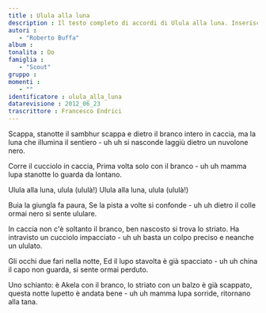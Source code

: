 ```yaml
--- 
title : Ulula alla luna
description : Il testo completo di accordi di Ulula alla luna. Inseriscila nel tuo canzoniere!
autori : 
   - "Roberto Buffa"
album : 
tonalita : Do
famiglia : 
   - "Scout"
gruppo : 
momenti : 
   - ""
identificatore : ulula_alla_luna
datarevisione : 2012_06_23
trascrittore : Francesco Endrici
--- 
```




Scappa, stanotte il sambhur scappa
e dietro il branco intero in caccia,
ma la luna che illumina il sentiero - uh uh
si nasconde laggiù dietro un nuvolone nero.


Corre il cucciolo in caccia,
Prima volta solo con il branco - uh uh
mamma lupa stanotte lo guarda da lontano.


Ulula alla luna, ulula (ululà!)
Ulula alla luna, ulula (ululà!)


Buia la giungla fa paura,
Se la pista a volte si confonde - uh uh
dietro il colle ormai nero si sente ululare.


In caccia non c'è soltanto il branco,
ben nascosto si trova lo striato.
Ha intravisto un cucciolo impacciato - uh uh
basta un colpo preciso e neanche un ululato.


Gli occhi due fari nella notte,
Ed il lupo stavolta è già spacciato - uh uh
china il capo non guarda, si sente ormai perduto.


Uno schianto: è Akela con il branco,
lo striato con un balzo è già scappato,
questa notte lupetto è andata bene - uh uh
mamma lupa sorride, ritornano alla tana.


